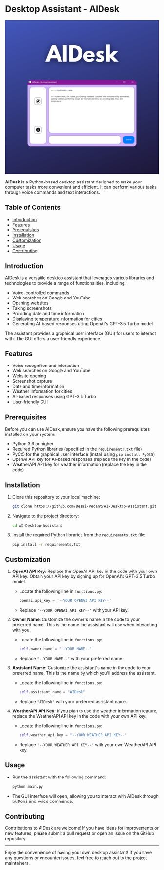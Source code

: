 # Desktop Assistant - AIDesk

![Desktop Assistant - AIDesk](AIDesk.png)

**AIDesk** is a Python-based desktop assistant designed to make your computer tasks more convenient and efficient. It can perform various tasks through voice commands and text interactions.

## Table of Contents

- [Introduction](#introduction)
- [Features](#features)
- [Prerequisites](#prerequisites)
- [Installation](#installation)
- [Customization](#customization)
- [Usage](#usage)
- [Contributing](#contributing)

## Introduction

AIDesk is a versatile desktop assistant that leverages various libraries and technologies to provide a range of functionalities, including:

- Voice-controlled commands
- Web searches on Google and YouTube
- Opening websites
- Taking screenshots
- Providing date and time information
- Displaying temperature information for cities
- Generating AI-based responses using OpenAI's GPT-3.5 Turbo model

The assistant provides a graphical user interface (GUI) for users to interact with. The GUI offers a user-friendly experience.

## Features

- Voice recognition and interaction
- Web searches on Google and YouTube
- Website opening
- Screenshot capture
- Date and time information
- Weather information for cities
- AI-based responses using GPT-3.5 Turbo
- User-friendly GUI

## Prerequisites

Before you can use AIDesk, ensure you have the following prerequisites installed on your system:

- Python 3.6 or higher
- Required Python libraries (specified in the `requirements.txt` file)
- PyQt5 for the graphical user interface (install using `pip install PyQt5`)
- OpenAI API key for AI-based responses (replace the key in the code)
- WeatherAPI API key for weather information (replace the key in the code)

## Installation

1. Clone this repository to your local machine:

    ```bash
    git clone https://github.com/Desai-Vedant/AI-Desktop-Assistant.git
    ```

2. Navigate to the project directory:

    ```bash
    cd AI-Desktop-Assistant
    ```

3. Install the required Python libraries from the `requirements.txt` file:

    ```bash
    pip install -r requirements.txt
    ```

## Customization

1. **OpenAI API Key**: Replace the OpenAI API key in the code with your own API key. Obtain your API key by signing up for OpenAI's GPT-3.5 Turbo model.

    - Locate the following line in `functions.py`:

        ```python
        openai.api_key = '--YOUR OPENAI API KEY--'
        ```

    - Replace `'--YOUR OPENAI API KEY--'` with your API key.

2. **Owner Name**: Customize the owner's name in the code to your preferred name. This is the name the assistant will use when interacting with you.

    - Locate the following line in `functions.py`:

        ```python
        self.owner_name = "--YOUR NAME--"
        ```

    - Replace `"--YOUR NAME--"` with your preferred name.

3. **Assistant Name**: Customize the assistant's name in the code to your preferred name. This is the name by which you'll address the assistant.

    - Locate the following line in `functions.py`:

        ```python
        self.assistant_name = "AIDesk"
        ```

    - Replace `"AIDesk"` with your preferred assistant name.

4. **WeatherAPI API Key**: If you plan to use the weather information feature, replace the WeatherAPI API key in the code with your own API key.

    - Locate the following line in `functions.py`:

        ```python
        self.weather_api_key = "--YOUR WEATHER API KEY--"
        ```

    - Replace `'--YOUR WEATHER API KEY--'` with your own WeatherAPI API key.

## Usage

- Run the assistant with the following command:

    ```bash
    python main.py
    ```

- The GUI interface will open, allowing you to interact with AIDesk through buttons and voice commands.

## Contributing

Contributions to AIDesk are welcome! If you have ideas for improvements or new features, please submit a pull request or open an issue on the GitHub repository.

---

Enjoy the convenience of having your own desktop assistant! If you have any questions or encounter issues, feel free to reach out to the project maintainers.
